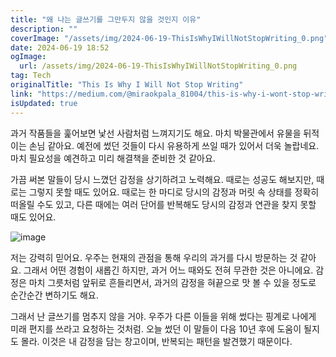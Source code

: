 ```yaml
---
title: "왜 나는 글쓰기를 그만두지 않을 것인지 이유"
description: ""
coverImage: "/assets/img/2024-06-19-ThisIsWhyIWillNotStopWriting_0.png"
date: 2024-06-19 18:52
ogImage: 
  url: /assets/img/2024-06-19-ThisIsWhyIWillNotStopWriting_0.png
tag: Tech
originalTitle: "This Is Why I Will Not Stop Writing"
link: "https://medium.com/@miraokpala_81004/this-is-why-i-wont-stop-writing-67585d3a65fa"
isUpdated: true
---
```






과거 작품들을 훑어보면 낯선 사람처럼 느껴지기도 해요. 마치 박물관에서 유물을 뒤적이는 손님 같아요. 예전에 썼던 것들이 다시 유용하게 쓰일 때가 있어서 더욱 놀랍네요. 마치 필요성을 예견하고 미리 해결책을 준비한 것 같아요.

가끔 써본 말들이 당시 느꼈던 감정을 상기하려고 노력해요. 때로는 성공도 해보지만, 때로는 그렇지 못할 때도 있어요. 때로는 한 마디로 당시의 감정과 머릿 속 상태를 정확히 떠올릴 수도 있고, 다른 때에는 여러 단어를 반복해도 당시의 감정과 연관을 찾지 못할 때도 있어요.

![image](/assets/img/2024-06-19-ThisIsWhyIWillNotStopWriting_0.png)

저는 강력히 믿어요. 우주는 현재의 관점을 통해 우리의 과거를 다시 방문하는 것 같아요. 그래서 어떤 경험이 새롭긴 하지만, 과거 어느 때와도 전혀 무관한 것은 아니에요. 감정은 마치 그릇처럼 앞뒤로 흔들리면서, 과거의 감정을 혀끝으로 맛 볼 수 있을 정도로 순간순간 변하기도 해요.

<div class="content-ad"></div>

그래서 난 글쓰기를 멈추지 않을 거야. 우주가 다른 이들을 위해 썼다는 핑계로 나에게 미래 편지를 쓰라고 요청하는 것처럼. 오늘 썼던 이 말들이 다음 10년 후에 도움이 될지도 몰라. 이것은 내 감정을 담는 창고이며, 반복되는 패턴을 발견했기 때문이다.